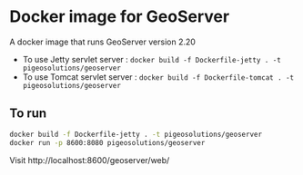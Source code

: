 # Docker image for GeoServer

A docker image that runs GeoServer version 2.20

- To use Jetty servlet server : `docker build -f Dockerfile-jetty . -t pigeosolutions/geoserver`
- To use Tomcat servlet server : `docker build -f Dockerfile-tomcat . -t pigeosolutions/geoserver`

## To run

```bash
docker build -f Dockerfile-jetty . -t pigeosolutions/geoserver
docker run -p 8600:8080 pigeosolutions/geoserver
```

Visit http://localhost:8600/geoserver/web/
